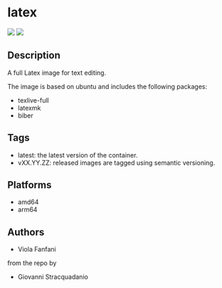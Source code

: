# latex
![](https://img.shields.io/badge/current_version-v0.4.1-blue)
![](https://github.com/violafanfani/docker-latex/workflows/build/badge.svg)

## Description

A full Latex image for text editing.

The image is based on ubuntu and includes the following packages:
- texlive-full
- latexmk
- biber
## Tags

- latest: the latest version of the container.
- vXX.YY.ZZ: released images are tagged using semantic versioning.
## Platforms

- amd64
- arm64

## Authors

- Viola Fanfani

from the repo by
- Giovanni Stracquadanio